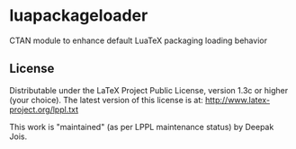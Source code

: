 # luapackageloader
CTAN module to enhance default LuaTeX packaging loading behavior


## License

Distributable under the LaTeX Project Public License, version 1.3c or higher (your choice). The latest version of this license is at: http://www.latex-project.org/lppl.txt

This work is "maintained" (as per LPPL maintenance status) by Deepak Jois.
